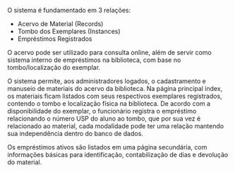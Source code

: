 O sistema é fundamentado em 3 relações:

- Acervo de Material (Records)
- Tombo dos Exemplares (Instances)
- Empréstimos Registrados


O acervo pode ser utilizado para consulta online, além de servir como sistema interno de empréstimos na biblioteca, com base no tombo/localização do exemplar. 

O sistema permite, aos administradores logados, o cadastramento e manuseio de materiais do acervo da biblioteca. Na página principal index, os materiais ficam listados com seus respectivos exemplares registrados, contendo o tombo e localização física na biblioteca. De acordo com a disponibilidade do exemplar, o funcionário registra o empréstimo relacionando o número USP do aluno ao tombo, que por sua vez é relacionado ao material, cada modalidade pode ter uma relação mantendo sua independência dentro do banco de dados. 

Os empréstimos ativos são listados em uma página secundária, com informações básicas para identificação, contabilização de dias e devolução do material. 
